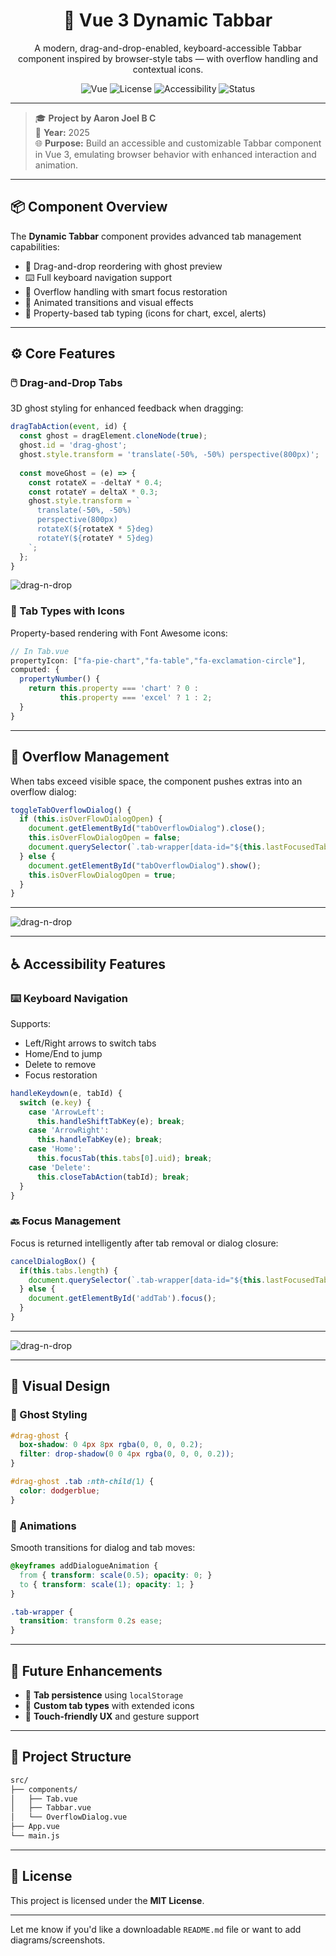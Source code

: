 <!-- HEADER BADGES AND BANNER -->

<div align="center">

# 🚀 Vue 3 Dynamic Tabbar

A modern, drag-and-drop-enabled, keyboard-accessible Tabbar component inspired by browser-style tabs — with overflow handling and contextual icons.

![Vue](https://img.shields.io/badge/Vue.js-3.x-brightgreen?logo=vue.js)
![License](https://img.shields.io/badge/license-MIT-blue)
![Accessibility](https://img.shields.io/badge/accessibility-♿-purple)
![Status](https://img.shields.io/badge/project-active-brightgreen)

</div>

---

> 🎓 **Project by Aaron Joel B C**<br>
> 📅 **Year:** 2025<br>
> 🌐 **Purpose:** Build an accessible and customizable Tabbar component in Vue 3, emulating browser behavior with enhanced interaction and animation.

---

## 📦 Component Overview

The **Dynamic Tabbar** component provides advanced tab management capabilities:

* 🔀 Drag-and-drop reordering with ghost preview
* ⌨️ Full keyboard navigation support
* 💾 Overflow handling with smart focus restoration
* 🎨 Animated transitions and visual effects
* 🧠 Property-based tab typing (icons for chart, excel, alerts)

---

## ⚙️ Core Features

### 🖱️ Drag-and-Drop Tabs

3D ghost styling for enhanced feedback when dragging:

```js
dragTabAction(event, id) {
  const ghost = dragElement.cloneNode(true);
  ghost.id = 'drag-ghost';
  ghost.style.transform = 'translate(-50%, -50%) perspective(800px)';
  
  const moveGhost = (e) => {
    const rotateX = -deltaY * 0.4;
    const rotateY = deltaX * 0.3;
    ghost.style.transform = `
      translate(-50%, -50%)
      perspective(800px)
      rotateX(${rotateX * 5}deg)
      rotateY(${rotateY * 5}deg)
    `;
  };
}


```
![drag-n-drop](./src/assets/props/drag-n-drop.gif)

### 🧩 Tab Types with Icons

Property-based rendering with Font Awesome icons:

```js
// In Tab.vue
propertyIcon: ["fa-pie-chart","fa-table","fa-exclamation-circle"],
computed: {
  propertyNumber() {
    return this.property === 'chart' ? 0 : 
           this.property === 'excel' ? 1 : 2;
  }
}
```

---

## 📂 Overflow Management

When tabs exceed visible space, the component pushes extras into an overflow dialog:

```js
toggleTabOverflowDialog() {
  if (this.isOverFlowDialogOpen) {
    document.getElementById("tabOverflowDialog").close();
    this.isOverFlowDialogOpen = false;
    document.querySelector(`.tab-wrapper[data-id="${this.lastFocusedTabId}"]`).focus();
  } else {
    document.getElementById("tabOverflowDialog").show();
    this.isOverFlowDialogOpen = true;
  }
}
```
---
![drag-n-drop](./src/assets/props/overflow-drop.gif)


---

## ♿ Accessibility Features

### ⌨️ Keyboard Navigation

Supports:

* Left/Right arrows to switch tabs
* Home/End to jump
* Delete to remove
* Focus restoration

```js
handleKeydown(e, tabId) {
  switch (e.key) {
    case 'ArrowLeft':
      this.handleShiftTabKey(e); break;
    case 'ArrowRight':
      this.handleTabKey(e); break;
    case 'Home':
      this.focusTab(this.tabs[0].uid); break;
    case 'Delete':
      this.closeTabAction(tabId); break;
  }
}
```

### 🔙 Focus Management

Focus is returned intelligently after tab removal or dialog closure:

```js
cancelDialogBox() {
  if(this.tabs.length) {
    document.querySelector(`.tab-wrapper[data-id="${this.lastFocusedTabId}"]`).focus();
  } else {
    document.getElementById('addTab').focus();
  }
}
```
---
![drag-n-drop](./src/assets/props/main-drop.gif)

---

## 🎨 Visual Design

### 🧼 Ghost Styling

```css
#drag-ghost {
  box-shadow: 0 4px 8px rgba(0, 0, 0, 0.2);
  filter: drop-shadow(0 0 4px rgba(0, 0, 0, 0.2));
}

#drag-ghost .tab :nth-child(1) {
  color: dodgerblue;
}
```

### 💫 Animations

Smooth transitions for dialog and tab moves:

```css
@keyframes addDialogueAnimation {
  from { transform: scale(0.5); opacity: 0; }
  to { transform: scale(1); opacity: 1; }
}

.tab-wrapper {
  transition: transform 0.2s ease;
}
```

---

## 🧠 Future Enhancements

* 💾 **Tab persistence** using `localStorage`
* 📌 **Custom tab types** with extended icons
* 📱 **Touch-friendly UX** and gesture support

---

## 📁 Project Structure

```bash
src/
├── components/
│   ├── Tab.vue
│   ├── Tabbar.vue
│   └── OverflowDialog.vue
├── App.vue
└── main.js
```

---

## 📜 License

This project is licensed under the **MIT License**.

---

Let me know if you'd like a downloadable `README.md` file or want to add diagrams/screenshots.
